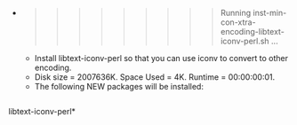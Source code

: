 * >>>>>>>>> Running inst-min-con-xtra-encoding-libtext-iconv-perl.sh ...
  * Install libtext-iconv-perl so that you can use iconv to convert to other encoding.
  * Disk size = 2007636K. Space Used = 4K. Runtime = 00:00:00:01.
  * The following NEW packages will be installed:
  ```bash
libtext-iconv-perl*
  ```

